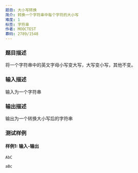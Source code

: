 ```yaml
---
题目: 大小写转换
简介: 转换一个字符串中每个字符的大小写
难度: 1
标签: 字符串
作者: MOOCTEST
慕码: 2789/1548
---
```


### 题目描述

将一个字符串中的英文字母小写变大写，大写变小写，其他不变。

### 输入描述

输入为一个字符串

### 输出描述

输出为一个转换大小写后的字符串

### 测试样例

#### 样例1: 输入-输出

```
AbC
```

```
aBc
```

